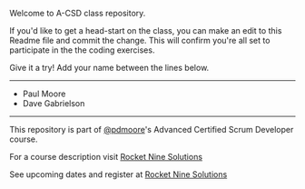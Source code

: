 Welcome to A-CSD class repository.

If you'd like to get a head-start on the class, you can make an edit to this Readme file and commit the change. This will confirm you're all set to participate in the the coding exercises.

Give it a try! Add your name between the lines below.
___
- Paul Moore
- Dave Gabrielson
___


This repository is part of [@pdmoore](https://github.com/pdmoore)'s Advanced Certified Scrum Developer course.

For a course description visit [Rocket Nine Solutions](https://rocketninesolutions.com/advanced-certified-scrum-developer/?utm_source=ghpaulr9)

See upcoming dates and register at [Rocket Nine Solutions](https://rocketninesolutions.com/advanced-certified-scrum-developer/?utm_source=ghpaulr9#book)

